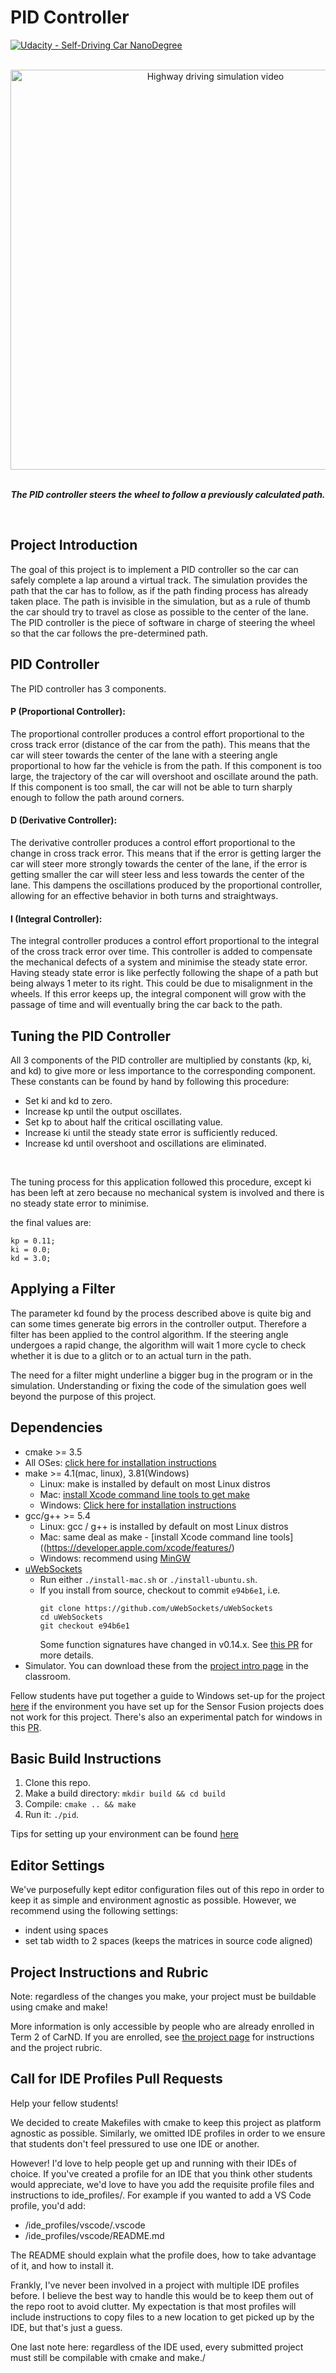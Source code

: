 # **PID Controller** 
[![Udacity - Self-Driving Car NanoDegree](https://s3.amazonaws.com/udacity-sdc/github/shield-carnd.svg)](http://www.udacity.com/drive)

<br>

<div align="center">
  <img width="640" img src="Assets/PIDController.gif" alt="Highway driving simulation video">
</div>

<br>

<p align="center">
  <b><i>The PID controller steers the wheel to follow a previously calculated path.</i></b>
</p>

<br/>

## Project Introduction
The goal of this project is to implement a PID controller so the car can safely complete a lap around a virtual track. The simulation provides the path that the car has to follow, as if the path finding process has already taken place. The path is invisible in the simulation, but as a rule of thumb the car should try to travel as close as possible to the center of the lane. The PID controller is the piece of software in charge of steering the wheel so that the car follows the pre-determined path.

## PID Controller
The PID controller has 3 components.

#### P (Proportional Controller):
The proportional controller produces a control effort proportional to the cross track error (distance of the car from the path). This means that the car will steer towards the center of the lane with a steering angle proportional to how far the vehicle is from the path. If this component is too large, the trajectory of the car will overshoot and oscillate around the path. If this component is too small, the car will not be able to turn sharply enough to follow the path around corners.

#### D (Derivative Controller):
The derivative controller produces a control effort proportional to the change in cross track error. This means that if the error is getting larger the car will steer more strongly towards the center of the lane, if the error is getting smaller the car will steer less and less towards the center of the lane. This dampens the oscillations produced by the proportional controller, allowing for an effective behavior in both turns and straightways.

#### I (Integral Controller):
The integral controller produces a control effort proportional to the integral of the cross track error over time. This controller is added to compensate the mechanical defects of a system and minimise the steady state error. Having steady state error is like perfectly following the shape of a path but being always 1 meter to its right. This could be due to misalignment in the wheels. If this error keeps up, the integral component will grow with the passage of time and will eventually bring the car back to the path. 

## Tuning the PID Controller
All 3 components of the PID controller are multiplied by constants (kp, ki, and kd) to give more or less importance to the corresponding component. These constants can be found by hand by following this procedure:

* Set ki and kd to zero.
* Increase kp until the output oscillates.
* Set kp to about half the critical oscillating value.
* Increase ki until the steady state error is sufficiently reduced.
* Increase kd until overshoot and oscillations are eliminated. 

<br>

The tuning process for this application followed this procedure, except ki has been left at zero because no mechanical system is involved and there is no steady state error to minimise.

the final values are:

```shell
kp = 0.11;
ki = 0.0;
kd = 3.0;
```

## Applying a Filter
The parameter kd found by the process described above is quite big and can some times generate big errors in the controller output. Therefore a filter has been applied to the control algorithm. If the steering angle undergoes a rapid change, the algorithm will wait 1 more cycle to check whether it is due to a glitch or to an actual turn in the path.

The need for a filter might underline a bigger bug in the program or in the simulation. Understanding or fixing the code of the simulation goes well beyond the purpose of this project.  


## Dependencies

* cmake >= 3.5
 * All OSes: [click here for installation instructions](https://cmake.org/install/)
* make >= 4.1(mac, linux), 3.81(Windows)
  * Linux: make is installed by default on most Linux distros
  * Mac: [install Xcode command line tools to get make](https://developer.apple.com/xcode/features/)
  * Windows: [Click here for installation instructions](http://gnuwin32.sourceforge.net/packages/make.htm)
* gcc/g++ >= 5.4
  * Linux: gcc / g++ is installed by default on most Linux distros
  * Mac: same deal as make - [install Xcode command line tools]((https://developer.apple.com/xcode/features/)
  * Windows: recommend using [MinGW](http://www.mingw.org/)
* [uWebSockets](https://github.com/uWebSockets/uWebSockets)
  * Run either `./install-mac.sh` or `./install-ubuntu.sh`.
  * If you install from source, checkout to commit `e94b6e1`, i.e.
    ```
    git clone https://github.com/uWebSockets/uWebSockets 
    cd uWebSockets
    git checkout e94b6e1
    ```
    Some function signatures have changed in v0.14.x. See [this PR](https://github.com/udacity/CarND-MPC-Project/pull/3) for more details.
* Simulator. You can download these from the [project intro page](https://github.com/udacity/self-driving-car-sim/releases) in the classroom.

Fellow students have put together a guide to Windows set-up for the project [here](https://s3-us-west-1.amazonaws.com/udacity-selfdrivingcar/files/Kidnapped_Vehicle_Windows_Setup.pdf) if the environment you have set up for the Sensor Fusion projects does not work for this project. There's also an experimental patch for windows in this [PR](https://github.com/udacity/CarND-PID-Control-Project/pull/3).

## Basic Build Instructions

1. Clone this repo.
2. Make a build directory: `mkdir build && cd build`
3. Compile: `cmake .. && make`
4. Run it: `./pid`. 

Tips for setting up your environment can be found [here](https://classroom.udacity.com/nanodegrees/nd013/parts/40f38239-66b6-46ec-ae68-03afd8a601c8/modules/0949fca6-b379-42af-a919-ee50aa304e6a/lessons/f758c44c-5e40-4e01-93b5-1a82aa4e044f/concepts/23d376c7-0195-4276-bdf0-e02f1f3c665d)

## Editor Settings

We've purposefully kept editor configuration files out of this repo in order to
keep it as simple and environment agnostic as possible. However, we recommend
using the following settings:

* indent using spaces
* set tab width to 2 spaces (keeps the matrices in source code aligned)

## Project Instructions and Rubric

Note: regardless of the changes you make, your project must be buildable using
cmake and make!

More information is only accessible by people who are already enrolled in Term 2
of CarND. If you are enrolled, see [the project page](https://classroom.udacity.com/nanodegrees/nd013/parts/40f38239-66b6-46ec-ae68-03afd8a601c8/modules/f1820894-8322-4bb3-81aa-b26b3c6dcbaf/lessons/e8235395-22dd-4b87-88e0-d108c5e5bbf4/concepts/6a4d8d42-6a04-4aa6-b284-1697c0fd6562)
for instructions and the project rubric.

## Call for IDE Profiles Pull Requests

Help your fellow students!

We decided to create Makefiles with cmake to keep this project as platform
agnostic as possible. Similarly, we omitted IDE profiles in order to we ensure
that students don't feel pressured to use one IDE or another.

However! I'd love to help people get up and running with their IDEs of choice.
If you've created a profile for an IDE that you think other students would
appreciate, we'd love to have you add the requisite profile files and
instructions to ide_profiles/. For example if you wanted to add a VS Code
profile, you'd add:

* /ide_profiles/vscode/.vscode
* /ide_profiles/vscode/README.md

The README should explain what the profile does, how to take advantage of it,
and how to install it.

Frankly, I've never been involved in a project with multiple IDE profiles
before. I believe the best way to handle this would be to keep them out of the
repo root to avoid clutter. My expectation is that most profiles will include
instructions to copy files to a new location to get picked up by the IDE, but
that's just a guess.

One last note here: regardless of the IDE used, every submitted project must
still be compilable with cmake and make./